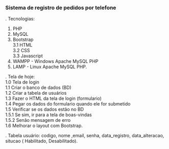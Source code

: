 ### Sistema  de  registro de pedidos por telefone ###

.  Tecnologias:
1. PHP
2. MySQL
3. Bootstrap<br>
3.1 HTML<br>
3.2 CSS<br>
3.3 Javascript
4. WAMPP - Windows Apache MySQL PHP
5. LAMP  - Linux   Apache MySQL PHP.

. Tela de hoje:<br>
1.0 Tela de login <br>
1.1 Criar o banco de dados (BD)<br>
1.2 Criar a tabela de usuários<br>
1.3 Fazer o HTML da tela de login (formulario)<br>
1.4 Pegar os dados do formulario quando ele for submetido<br>
1.5 Verificar se os dados estão no BD<br>
1.5.1 Se sim, ir para a tela de boas-vindas<br>
1.5.2 Senão mensagem de erro<br>
1.6 Melhorar o layout com Bootstrap.

. Tabela usuário:
  codigo, nome ,email, senha, data_registro,  data_alteracao, situcao (
  Habilitado, Desabilitado).
